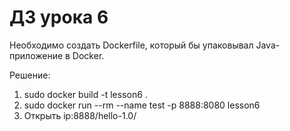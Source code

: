 # ДЗ урока 6


Необходимо создать Dockerfile, который бы упаковывал Java-приложение в Docker.

Решение:

1. sudo docker build -t lesson6 .
2. sudo docker run --rm --name test -p 8888:8080 lesson6
3. Открыть ip:8888/hello-1.0/
